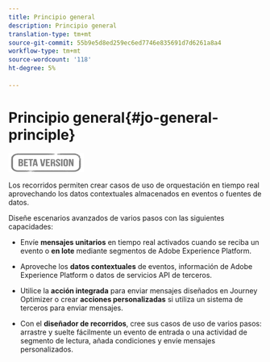 ```yaml
---
title: Principio general
description: Principio general
translation-type: tm+mt
source-git-commit: 55b9e5d8ed259ec6ed7746e835691d7d6261a8a4
workflow-type: tm+mt
source-wordcount: '118'
ht-degree: 5%

---
```


# Principio general{#jo-general-principle}

![](../assets/do-not-localize/badge.png)

Los recorridos permiten crear casos de uso de orquestación en tiempo real aprovechando los datos contextuales almacenados en eventos o fuentes de datos.

Diseñe escenarios avanzados de varios pasos con las siguientes capacidades:

* Envíe **mensajes unitarios** en tiempo real activados cuando se reciba un evento o **en lote** mediante segmentos de Adobe Experience Platform.

* Aproveche los **datos contextuales** de eventos, información de Adobe Experience Platform o datos de servicios API de terceros.

* Utilice la **acción integrada** para enviar mensajes diseñados en Journey Optimizer o crear **acciones personalizadas** si utiliza un sistema de terceros para enviar mensajes.

* Con el **diseñador de recorridos**, cree sus casos de uso de varios pasos: arrastre y suelte fácilmente un evento de entrada o una actividad de segmento de lectura, añada condiciones y envíe mensajes personalizados.
